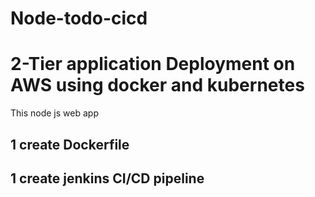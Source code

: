 # Node-todo-cicd

# 2-Tier application Deployment on AWS using docker and  kubernetes

This node js web app

## 1 create Dockerfile

## 1 create jenkins CI/CD pipeline 

